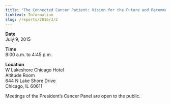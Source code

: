 ```yaml
---
title: "The Connected Cancer Patient: Vision for the Future and Recommendations for Action"
linktext: Information
slug: /reports/2016/3/2
---
```

<div class="full-report-container">
<div class="left-nav-container">
<left-navigation root="/reports/2016/3"></left-navigation>
</div>
<div class="report-container">

**Date** \
July 9, 2015

**Time** \
8:00 a.m. to 4:45 p.m.

**Location** \
W Lakeshore Chicago Hotel \
Altitude Room \
644 N Lake Shore Drive \
Chicago, IL 60611

Meetings of the President’s Cancer Panel are open to the public.
</div>
</div>

